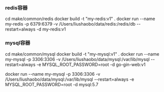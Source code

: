### redis容器
cd make/common/redis
docker build -t "my-redis:v1" .
docker run --name my-redis -p 6379:6379 -v /Users/liushaobo/data/redis:/redis/db --restart=always -d my-redis:v1

### mysql容器
cd make/common/mysql
docker build -t "my-mysql:v1" .
docker run --name my-mysql -p 3306:3306 -v /Users/liushaobo/data/mysql:/var/lib/mysql --restart=always -e MYSQL_ROOT_PASSWORD=root -d go-gin-web:v1


docker run --name my-mysql -p 3306:3306 -v /Users/liushaobo/data/mysql:/var/lib/mysql --restart=always -e MYSQL_ROOT_PASSWORD=root -d mysql:5.7


